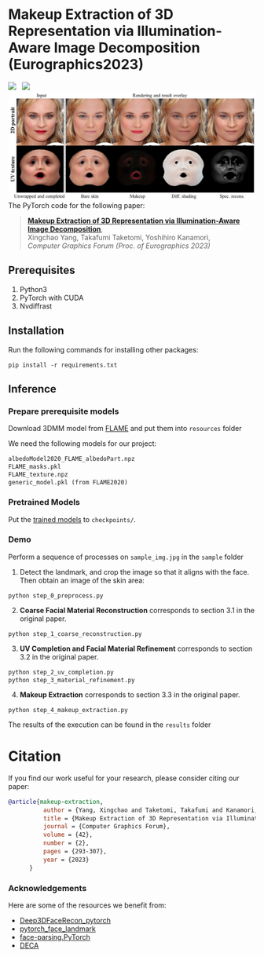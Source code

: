 # Makeup Extraction of 3D Representation via Illumination-Aware Image Decomposition (Eurographics2023)
<a href='https://arxiv.org/abs/2302.13279'><img src='https://img.shields.io/badge/ArXiv-PDF-red'></a> &nbsp; 
<a href='https://yangxingchao.github.io/makeup-extract-page/'><img src='https://img.shields.io/badge/Project-Page-Green'></a> &nbsp; 
![Overview](fig/teaser.jpg)
The PyTorch code for the following paper:
> [**Makeup Extraction of 3D Representation via Illumination-Aware Image Decomposition**](https://yangxingchao.github.io/makeup-extract-page),  
> Xingchao Yang, Takafumi Taketomi, Yoshihiro Kanamori,   
> *Computer Graphics Forum (Proc. of Eurographics 2023)*


## Prerequisites
1. Python3
2. PyTorch with CUDA
4. Nvdiffrast

## Installation
Run the following commands for installing other packages:
```
pip install -r requirements.txt
```

## Inference
### Prepare prerequisite models
Download 3DMM model from [FLAME](https://flame.is.tue.mpg.de/) and put them into ```resources``` folder

We need the following models for our project:
```
albedoModel2020_FLAME_albedoPart.npz
FLAME_masks.pkl
FLAME_texture.npz
generic_model.pkl (from FLAME2020)
```

### Pretrained Models
Put the [trained models](https://drive.google.com/drive/folders/1lwkR9JcrbZ7fNylTSJQQEiGnt3s2LQYq?usp=sharing) to ```checkpoints/```.

### Demo  
Perform a sequence of processes on ```sample_img.jpg``` in the ```sample``` folder
1. Detect the landmark, and crop the image so that it aligns with the face. Then obtain an image of the skin area:
```
python step_0_preprocess.py
```

2. **Coarse Facial Material Reconstruction** corresponds to section 3.1 in the original paper.
```
python step_1_coarse_reconstruction.py
```

3. **UV Completion and Facial Material Refinement** corresponds to section 3.2 in the original paper.
```
python step_2_uv_completion.py
python step_3_material_refinement.py
```

4. **Makeup Extraction**  corresponds to section 3.3 in the original paper.
```
python step_4_makeup_extraction.py
```

The results of the execution can be found in the ```results``` folder

# Citation
If you find our work useful for your research, please consider citing our paper:
```bibtex
@article{makeup-extraction,
          author = {Yang, Xingchao and Taketomi, Takafumi and Kanamori, Yoshihiro},
          title = {Makeup Extraction of 3D Representation via Illumination-Aware Image Decomposition},
          journal = {Computer Graphics Forum},
          volume = {42},
          number = {2},
          pages = {293-307},
          year = {2023}
      }
```

### Acknowledgements
Here are some of the resources we benefit from:

* [Deep3DFaceRecon_pytorch](https://github.com/sicxu/Deep3DFaceRecon_pytorch)
* [pytorch_face_landmark](https://github.com/cunjian/pytorch_face_landmark)
* [face-parsing.PyTorch](https://github.com/zllrunning/face-parsing.PyTorch)
* [DECA](https://github.com/yfeng95/DECA)

